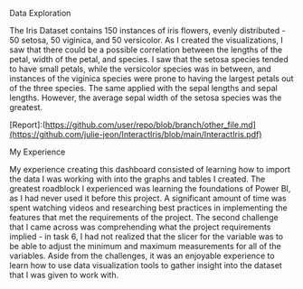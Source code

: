 Data Exploration

The Iris Dataset contains 150 instances of iris flowers, evenly distributed - 50 setosa, 50 viginica, and 50 versicolor. As I created the visualizations, I saw that there could be a possible correlation between the lengths of the petal, width of the petal, and species. I saw that the setosa species tended to have small petals, while the versicolor species was in between, and instances of the viginica species were prone to having the largest petals out of the three species. The same applied with the sepal lengths and sepal lengths. However, the average sepal width of the setosa species was the greatest. 

[Report]:(https://github.com/user/repo/blob/branch/other_file.md](https://github.com/julie-jeon/InteractIris/blob/main/InteractIris.pdf)

My Experience

My experience creating this dashboard consisted of learning how to import the data I was working with into the graphs and tables I created. The greatest roadblock I experienced was learning the foundations of Power BI, as I had never used it before this project. A significant amount of time was spent watching videos and researching best practices in implementing the features that met the requirements of the project. The second challenge that I came across was comprehending what the project requirements implied - in task 6, I had not realized that the slicer for the variable was to be able to adjust the minimum and maximum measurements for all of the variables. Aside from the challenges, it was an enjoyable experience to learn how to use data visualization tools to gather insight into the dataset that I was given to work with.
